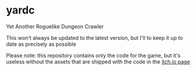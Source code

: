 # yardc
Yet Another Roguelike Dungeon Crawler

This won't always be updated to the latest version, but I'll to keep it up to date as precisely as possible

Please note: this repository contains only the code for the game, but it's useless without the assets that are shipped with the code in the [itch.io page](https://umanochiocciola.itch.io/yardc)
